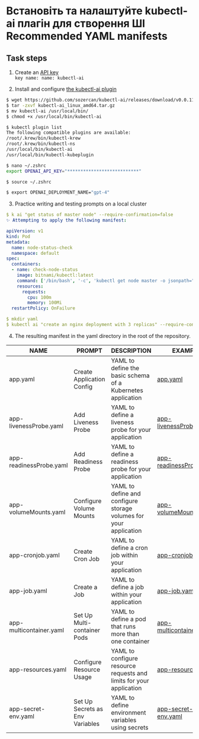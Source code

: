 # Встановіть та налаштуйте kubectl-ai плагін для створення ШІ Recommended YAML manifests

## Task steps
1. Create an [API key](https://platform.openai.com/account/api-keys)  
`key name: name: kubectl-ai`  

2. Install and configure [the kubectl-ai plugin](https://github.com/sozercan/kubectl-ai)
```sh
$ wget https://github.com/sozercan/kubectl-ai/releases/download/v0.0.11/kubectl-ai_linux_amd64.tar.gz
$ tar -zxvf kubectl-ai_linux_amd64.tar.gz
$ mv kubectl-ai /usr/local/bin/
$ chmod +x /usr/local/bin/kubectl-ai

$ kubectl plugin list                                                                                
The following compatible plugins are available:
/root/.krew/bin/kubectl-krew
/root/.krew/bin/kubectl-ns
/usr/local/bin/kubectl-ai
/usr/local/bin/kubectl-kubeplugin

$ nano ~/.zshrc
export OPENAI_API_KEY="***************************"

$ source ~/.zshrc

$ export OPENAI_DEPLOYMENT_NAME="gpt-4"
```

3. Practice writing and testing prompts on a local cluster
```yaml
$ k ai "get status of master node" --require-confirmation=false
✨ Attempting to apply the following manifest:

apiVersion: v1
kind: Pod
metadata:
  name: node-status-check
  namespace: default
spec:
  containers:
  - name: check-node-status
    image: bitnami/kubectl:latest
    command: ['/bin/bash', '-c', 'kubectl get node master -o jsonpath="{.status}"'] 
    resources:
      requests:
        cpu: 100m
        memory: 100Mi
  restartPolicy: OnFailure

$ mkdir yaml
$ kubectl ai "create an nginx deployment with 3 replicas" --require-confirmation=false > yaml/app.yaml
```

4. The resulting manifest in the yaml directory in the root of the repository.

| NAME                        | PROMPT                             | DESCRIPTION                                                              | EXAMPLE                                     |
|-----------------------------|------------------------------------|--------------------------------------------------------------------------|---------------------------------------------|
| app.yaml                    | Create Application Config          | YAML to define the basic schema of a Kubernetes application              | [app.yaml](yaml/app.yaml)                 |
| app-livenessProbe.yaml      | Add Liveness Probe                 | YAML to define a liveness probe for your application                    | [app-livenessProbe.yaml](yaml/app-livenessProbe.yaml) |
| app-readinessProbe.yaml     | Add Readiness Probe                | YAML to define a readiness probe for your application                   | [app-readinessProbe.yaml](yaml/app-readinessProbe.yaml) |
| app-volumeMounts.yaml       | Configure Volume Mounts            | YAML to define and configure storage volumes for your application       | [app-volumeMounts.yaml](yaml/app-volumeMounts.yaml) |
| app-cronjob.yaml            | Create Cron Job                    | YAML to define a cron job within your application                       | [app-cronjob.yaml](yaml/app-cronjob.yaml) |
| app-job.yaml                | Create a Job                       | YAML to define a job within your application                            | [app-job.yaml](yaml/app-job.yaml) |
| app-multicontainer.yaml     | Set Up Multi-container Pods        | YAML to define a pod that runs more than one container                  | [app-multicontainer.yaml](yaml/app-multicontainer.yaml) |
| app-resources.yaml          | Configure Resource Usage           | YAML to configure resource requests and limits for your application     | [app-resources.yaml](yaml/app-resources.yaml) |
| app-secret-env.yaml         | Set Up Secrets as Env Variables    | YAML to define environment variables using secrets                      | [app-secret-env.yaml](yaml/app-secret-env.yaml) |


